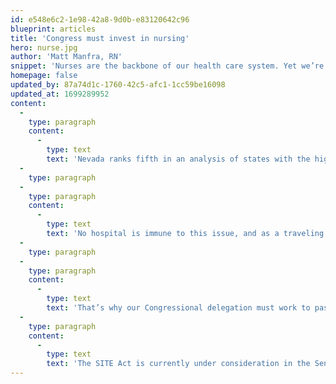 ```yaml
---
id: e548e6c2-1e98-42a8-9d0b-e83120642c96
blueprint: articles
title: 'Congress must invest in nursing'
hero: nurse.jpg
author: 'Matt Manfra, RN'
snippet: 'Nurses are the backbone of our health care system. Yet we’re facing a nursing shortage impacting access to high-quality, affordable care across the country and here at home in Nevada.'
homepage: false
updated_by: 87a74d1c-1760-42c5-afc1-1cc59be16098
updated_at: 1699289952
content:
  -
    type: paragraph
    content:
      -
        type: text
        text: 'Nevada ranks fifth in an analysis of states with the highest nursing shortages in the country. In fact, one report from UNR’s Nevada Health Workforce Research Center found our state would need over 4,000 new registered nurses (RNs) to meet the national RN-to-population average – and that approximately two-thirds of Nevada’s population lives in an area with a shortage of providers.'
  -
    type: paragraph
  -
    type: paragraph
    content:
      -
        type: text
        text: 'No hospital is immune to this issue, and as a traveling nurse, I know all too well the challenges that accompany these provider shortages. It’s an issue that the trend of hospital consolidation has exacerbated – as large hospital systems buy up independent practices and charge higher prices for care, they further impede Nevadans from seeking the care they need.'
  -
    type: paragraph
  -
    type: paragraph
    content:
      -
        type: text
        text: 'That’s why our Congressional delegation must work to pass the Site-based Invoicing and Transparency Act (SITE), which would help curb these unfair hospital billing practices and reinvest savings from the bill into a national nurse training program.'
  -
    type: paragraph
    content:
      -
        type: text
        text: 'The SITE Act is currently under consideration in the Senate. I urge Senator Catherine Cortez Masto and Senator Jack Rosen to support this vital piece of legislation. It promises to bolster our health care system and be a lifeline for us all.'
---
```

